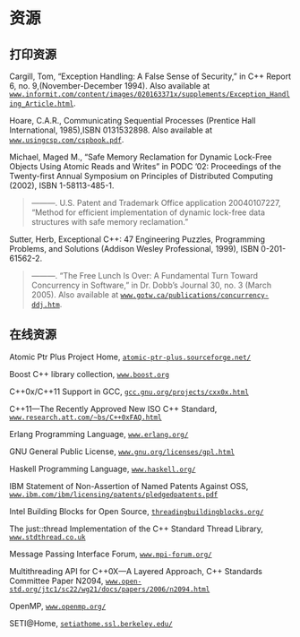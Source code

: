 # 资源

## 打印资源

Cargill, Tom, “Exception Handling: A False Sense of Security,” in C++ Report 6, no. 9,(November-December 1994). Also available at [`www.informit.com/content/images/020163371x/supplements/Exception_Handling_Article.html`](http://www.informit.com/content/images/020163371x/supplements/Exception_Handling_Article.html).

Hoare, C.A.R., Communicating Sequential Processes (Prentice Hall International, 1985),ISBN 0131532898\. Also available at [`www.usingcsp.com/cspbook.pdf`](http://www.usingcsp.com/cspbook.pdf).

Michael, Maged M., “Safe Memory Reclamation for Dynamic Lock-Free Objects Using Atomic Reads and Writes” in PODC ’02: Proceedings of the Twenty-first Annual Symposium on Principles of Distributed Computing (2002), ISBN 1-58113-485-1.

> ———. U.S. Patent and Trademark Office application 20040107227, “Method for efficient implementation of dynamic lock-free data structures with safe memory reclamation.”

Sutter, Herb, Exceptional C++: 47 Engineering Puzzles, Programming Problems, and Solutions (Addison Wesley Professional, 1999), ISBN 0-201-61562-2.

> ———. “The Free Lunch Is Over: A Fundamental Turn Toward Concurrency in Software,” in Dr. Dobb’s Journal 30, no. 3 (March 2005). Also available at [`www.gotw.ca/publications/concurrency-ddj.htm`](http://www.gotw.ca/publications/concurrency-ddj.htm).

## 在线资源

Atomic Ptr Plus Project Home, [`atomic-ptr-plus.sourceforge.net/`](http://atomic-ptr-plus.sourceforge.net/)

Boost C++ library collection, [`www.boost.org`](http://www.boost.org)

C++0x/C++11 Support in GCC, [`gcc.gnu.org/projects/cxx0x.html`](http://gcc.gnu.org/projects/cxx0x.html)

C++11—The Recently Approved New ISO C++ Standard, [`www.research.att.com/~bs/C++0xFAQ.html`](http://www.research.att.com/~bs/C++0xFAQ.html)

Erlang Programming Language, [`www.erlang.org/`](http://www.erlang.org/)

GNU General Public License, [`www.gnu.org/licenses/gpl.html`](http://www.gnu.org/licenses/gpl.html)

Haskell Programming Language, [`www.haskell.org/`](http://www.haskell.org/)

IBM Statement of Non-Assertion of Named Patents Against OSS, [`www.ibm.com/ibm/licensing/patents/pledgedpatents.pdf`](http://www.ibm.com/ibm/licensing/patents/pledgedpatents.pdf)

Intel Building Blocks for Open Source, [`threadingbuildingblocks.org/`](http://threadingbuildingblocks.org/)

The just::thread Implementation of the C++ Standard Thread Library, [`www.stdthread.co.uk`](http://www.stdthread.co.uk)

Message Passing Interface Forum, [`www.mpi-forum.org/`](http://www.mpi-forum.org/)

Multithreading API for C++0X—A Layered Approach, C++ Standards Committee Paper N2094, [`www.open-std.org/jtc1/sc22/wg21/docs/papers/2006/n2094.html`](http://www.open-std.org/jtc1/sc22/wg21/docs/papers/2006/n2094.html)

OpenMP, [`www.openmp.org/`](http://www.openmp.org/)

SETI@Home, [`setiathome.ssl.berkeley.edu/`](http://setiathome.ssl.berkeley.edu/)
